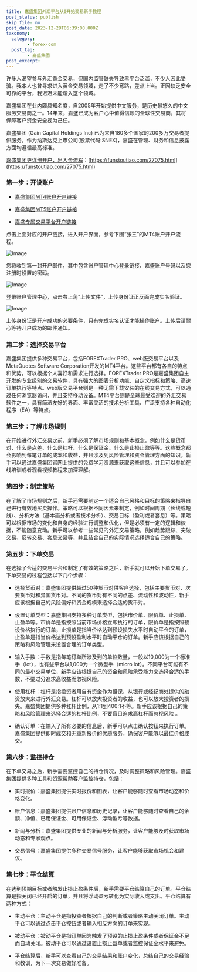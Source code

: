 ```yaml
---
title: 嘉盛集团外汇平台从0开始交易新手教程
post_status: publish
skip_file: no
post_date: 2023-12-29T06:39:00.000Z
taxonomy:
  category:
        - forex-com
  post_tag:
        - 嘉盛集团
post_excerpt: 
---
```

许多人渴望参与外汇黄金交易，但国内监管缺失导致黑平台泛滥，不少人因此受骗。我本人也曾寻求进入黄金交易领域，走了不少弯路，差点上当。正因缺乏安全可靠的平台，我迟迟未能踏入这个领域。

嘉盛集团在业内颇具知名度，自2005年开始提供中文服务，是历史最悠久的中文服务交易商之一。14年来，嘉盛已成为客户心中值得信赖的全球性交易商，其将保障客户资金安全视为己任。

嘉盛集团 (Gain Capital Holdings Inc) 已为来自180多个国家的200多万交易者提供服务。作为纳斯达克上市公司(股票代码:SNEX)，嘉盛在管理、财务和信息披露方面均遵循最高标准。

[嘉盛集团更详细开户，出入金流程](https://funstoutiao.com/27075.html)：[https://funstoutiao.com/27075.html](https://funstoutiao.com/27075.html)

### 第一步：开设账户

* [嘉盛集团MT4账户开户链接](https://s.ssgg.net/jsmt4)

* [嘉盛集团MT5账户开户链接](https://s.ssgg.net/jsmt5)

* [嘉盛专属交易平台开户链接](https://s.ssgg.net/js)

点击上面对应的开户链接，进入开户界面，参考下图“张三”的MT4账户开户流程。

![Image](https://prod-files-secure.s3.us-west-2.amazonaws.com/39ed1227-6d7d-4570-be36-9ccd4a2c4241/7a167aea-686b-400d-af59-4e18eb607a40/640.png?X-Amz-Algorithm=AWS4-HMAC-SHA256&X-Amz-Content-Sha256=UNSIGNED-PAYLOAD&X-Amz-Credential=ASIAZI2LB466UAXP576J%2F20250819%2Fus-west-2%2Fs3%2Faws4_request&X-Amz-Date=20250819T041312Z&X-Amz-Expires=3600&X-Amz-Security-Token=IQoJb3JpZ2luX2VjEGsaCXVzLXdlc3QtMiJHMEUCIQDH7x5pZ7tyHlZM52RDOXEhPgHKfpgeEoSbUR1vnJxApQIgHp%2FXbPma0xOsexin9xXmD0iEJK13ml6KmrStKlmSMLsqiAQItP%2F%2F%2F%2F%2F%2F%2F%2F%2F%2FARAAGgw2Mzc0MjMxODM4MDUiDAPC0xmgOiQsnvFv9ircA54Bls42Fc7uKMSGy2XuyurAKLTSofqezHK9PGY3eKFkSoDMS%2FxQClvhHTyxTppFvv7fIvfFPlV6Vs8Qe39KS7xkqa7gh3rAW7JoeBtM1Q3dyC%2FdlX0VxA5W7S7P3p3nqrHqkkEadCZ%2BK47A%2BlRm7blD93CA%2B9Dq0ewmVOTEYtkPP4lt9tAznd%2FFyMXPtuammHjT3I8piJsguchlX7g7lBOGSS040Fe0c9UKxVjXYODwkL6jEeHa6v%2FyGUzbd1gwXahK4LPwB8ShMZRoHXirrhUQ0vS9D1gK4k83Cg%2BcNMiTkmiR8s8bY4cMjTopoFjcYL1p8IRlsPuKDDUP5TJ3J0EjjQk0gWZacelfwf%2F1AEXOYoTugVDarQrM5Ob689vZDU4bVjudEZEUBzGSde9PQQExBZsPNajSmkhgGc2ukUtXABVl8ZlBLHMEhIn339hOGTXuzUnF%2BhceHiGHDOmQ6nd%2FxpRcGY7LYh81jj6289qf%2BWlaWJe%2BYPsZ%2BqK1nBSTio65g3eo0bwb1lZ6KtBpt92vg%2B9TsAwZFWZ2LU%2BwmBxfOmKur%2BFBuVz1FRCleYgmFeo8HkKvFx%2Fi9iW5X%2FZj1avwnh0ACeKWmn7%2BGPlDn3HeCRA108SQS8hRTnMdMJfIj8UGOqUBwnCSYdYfZPEEwpsraTVebUw%2FLtg0tgfKjKIcBTL%2B3NxAvttavp2RrNeOu4n30Fox9PFvXF2rLHHSDYyQnwIP%2F66YAX9SYDSst3Zo8FALtO4JHlLeE20aRAt0acuSQRNJAiQEK4gvuVfNJBqk76D2zF2GaSQKNdaSg9IhEFxbXjQaNDz%2FGCt0mWLieAW3rSZUsPtwE%2BeZyguGnY8aVZUSppImPMUC&X-Amz-Signature=0e25a60e9ee2a9be2ae140f6f71753d06897a803544b2b4e950963f74cf4ad92&X-Amz-SignedHeaders=host&x-amz-checksum-mode=ENABLED&x-id=GetObject)

您将收到第一封开户邮件，其中包含账户管理中心登录链接、嘉盛账户号码以及您注册时设置的密码。

![Image](https://prod-files-secure.s3.us-west-2.amazonaws.com/39ed1227-6d7d-4570-be36-9ccd4a2c4241/eaa1c6b3-2877-4284-a0e1-530e222c27fb/image.png?X-Amz-Algorithm=AWS4-HMAC-SHA256&X-Amz-Content-Sha256=UNSIGNED-PAYLOAD&X-Amz-Credential=ASIAZI2LB466UAXP576J%2F20250819%2Fus-west-2%2Fs3%2Faws4_request&X-Amz-Date=20250819T041312Z&X-Amz-Expires=3600&X-Amz-Security-Token=IQoJb3JpZ2luX2VjEGsaCXVzLXdlc3QtMiJHMEUCIQDH7x5pZ7tyHlZM52RDOXEhPgHKfpgeEoSbUR1vnJxApQIgHp%2FXbPma0xOsexin9xXmD0iEJK13ml6KmrStKlmSMLsqiAQItP%2F%2F%2F%2F%2F%2F%2F%2F%2F%2FARAAGgw2Mzc0MjMxODM4MDUiDAPC0xmgOiQsnvFv9ircA54Bls42Fc7uKMSGy2XuyurAKLTSofqezHK9PGY3eKFkSoDMS%2FxQClvhHTyxTppFvv7fIvfFPlV6Vs8Qe39KS7xkqa7gh3rAW7JoeBtM1Q3dyC%2FdlX0VxA5W7S7P3p3nqrHqkkEadCZ%2BK47A%2BlRm7blD93CA%2B9Dq0ewmVOTEYtkPP4lt9tAznd%2FFyMXPtuammHjT3I8piJsguchlX7g7lBOGSS040Fe0c9UKxVjXYODwkL6jEeHa6v%2FyGUzbd1gwXahK4LPwB8ShMZRoHXirrhUQ0vS9D1gK4k83Cg%2BcNMiTkmiR8s8bY4cMjTopoFjcYL1p8IRlsPuKDDUP5TJ3J0EjjQk0gWZacelfwf%2F1AEXOYoTugVDarQrM5Ob689vZDU4bVjudEZEUBzGSde9PQQExBZsPNajSmkhgGc2ukUtXABVl8ZlBLHMEhIn339hOGTXuzUnF%2BhceHiGHDOmQ6nd%2FxpRcGY7LYh81jj6289qf%2BWlaWJe%2BYPsZ%2BqK1nBSTio65g3eo0bwb1lZ6KtBpt92vg%2B9TsAwZFWZ2LU%2BwmBxfOmKur%2BFBuVz1FRCleYgmFeo8HkKvFx%2Fi9iW5X%2FZj1avwnh0ACeKWmn7%2BGPlDn3HeCRA108SQS8hRTnMdMJfIj8UGOqUBwnCSYdYfZPEEwpsraTVebUw%2FLtg0tgfKjKIcBTL%2B3NxAvttavp2RrNeOu4n30Fox9PFvXF2rLHHSDYyQnwIP%2F66YAX9SYDSst3Zo8FALtO4JHlLeE20aRAt0acuSQRNJAiQEK4gvuVfNJBqk76D2zF2GaSQKNdaSg9IhEFxbXjQaNDz%2FGCt0mWLieAW3rSZUsPtwE%2BeZyguGnY8aVZUSppImPMUC&X-Amz-Signature=a7f32c07a669675d26c8144e115f01143e75fec6ba818c4f4ef113f1f8426d81&X-Amz-SignedHeaders=host&x-amz-checksum-mode=ENABLED&x-id=GetObject)

登录账户管理中心，点击右上角“上传文件”，上传身份证正反面完成实名验证。

![Image](https://prod-files-secure.s3.us-west-2.amazonaws.com/39ed1227-6d7d-4570-be36-9ccd4a2c4241/54090639-09fc-46b4-a135-e0289f707147/image.png?X-Amz-Algorithm=AWS4-HMAC-SHA256&X-Amz-Content-Sha256=UNSIGNED-PAYLOAD&X-Amz-Credential=ASIAZI2LB466UAXP576J%2F20250819%2Fus-west-2%2Fs3%2Faws4_request&X-Amz-Date=20250819T041312Z&X-Amz-Expires=3600&X-Amz-Security-Token=IQoJb3JpZ2luX2VjEGsaCXVzLXdlc3QtMiJHMEUCIQDH7x5pZ7tyHlZM52RDOXEhPgHKfpgeEoSbUR1vnJxApQIgHp%2FXbPma0xOsexin9xXmD0iEJK13ml6KmrStKlmSMLsqiAQItP%2F%2F%2F%2F%2F%2F%2F%2F%2F%2FARAAGgw2Mzc0MjMxODM4MDUiDAPC0xmgOiQsnvFv9ircA54Bls42Fc7uKMSGy2XuyurAKLTSofqezHK9PGY3eKFkSoDMS%2FxQClvhHTyxTppFvv7fIvfFPlV6Vs8Qe39KS7xkqa7gh3rAW7JoeBtM1Q3dyC%2FdlX0VxA5W7S7P3p3nqrHqkkEadCZ%2BK47A%2BlRm7blD93CA%2B9Dq0ewmVOTEYtkPP4lt9tAznd%2FFyMXPtuammHjT3I8piJsguchlX7g7lBOGSS040Fe0c9UKxVjXYODwkL6jEeHa6v%2FyGUzbd1gwXahK4LPwB8ShMZRoHXirrhUQ0vS9D1gK4k83Cg%2BcNMiTkmiR8s8bY4cMjTopoFjcYL1p8IRlsPuKDDUP5TJ3J0EjjQk0gWZacelfwf%2F1AEXOYoTugVDarQrM5Ob689vZDU4bVjudEZEUBzGSde9PQQExBZsPNajSmkhgGc2ukUtXABVl8ZlBLHMEhIn339hOGTXuzUnF%2BhceHiGHDOmQ6nd%2FxpRcGY7LYh81jj6289qf%2BWlaWJe%2BYPsZ%2BqK1nBSTio65g3eo0bwb1lZ6KtBpt92vg%2B9TsAwZFWZ2LU%2BwmBxfOmKur%2BFBuVz1FRCleYgmFeo8HkKvFx%2Fi9iW5X%2FZj1avwnh0ACeKWmn7%2BGPlDn3HeCRA108SQS8hRTnMdMJfIj8UGOqUBwnCSYdYfZPEEwpsraTVebUw%2FLtg0tgfKjKIcBTL%2B3NxAvttavp2RrNeOu4n30Fox9PFvXF2rLHHSDYyQnwIP%2F66YAX9SYDSst3Zo8FALtO4JHlLeE20aRAt0acuSQRNJAiQEK4gvuVfNJBqk76D2zF2GaSQKNdaSg9IhEFxbXjQaNDz%2FGCt0mWLieAW3rSZUsPtwE%2BeZyguGnY8aVZUSppImPMUC&X-Amz-Signature=170e98fa3f5afb88ba41a31c812076c38f5b6bc704f26f18b49eef5739fcbabd&X-Amz-SignedHeaders=host&x-amz-checksum-mode=ENABLED&x-id=GetObject)

上传身份证是开户成功的必要条件，只有完成实名认证才能操作账户。上传后请耐心等待开户成功的邮件通知。

### 第二步：选择交易平台

嘉盛集团提供多种交易平台，包括FOREXTrader PRO、web版交易平台以及MetaQuotes Software Corporation开发的MT4平台。这些平台都有各自的特点和优势，可以根据个人喜好和需求进行选择。FOREXTrader PRO是嘉盛集团自主开发的专业级别的交易软件，具有强大的图表分析功能、自定义指标和策略、高速订单执行等特点。web版交易平台则是一种无需下载安装的在线交易方式，可以通过任何浏览器访问，并且支持移动设备。MT4平台则是全球最受欢迎的外汇交易软件之一，具有简洁友好的界面、丰富灵活的技术分析工具、广泛支持各种自动化程序（EA）等特点。

### 第三步：了解市场规则

在开始进行外汇交易之前，新手必须了解市场规则和基本概念，例如什么是货币对、什么是点差、什么是杠杆、什么是保证金、什么是止损止盈等等。这些概念都会影响到每笔订单的成本和收益，并且涉及到风险管理和资金管理方面的知识。新手可以通过嘉盛集团官网上提供的免费学习资源来获取这些信息，并且可以参加在线培训或者观看视频教程来加深理解。

### 第四步：制定策略

在了解了市场规则之后，新手还需要制定一个适合自己风格和目标的策略来指导自己进行有效地买卖操作。策略可以根据不同因素来制定，例如时间周期（长线或短线）、分析方法（基本面分析或者技术分析）、交易目标（盈利或者套息）等。策略可以根据市场的变化和自身的经验进行调整和优化，但是必须有一定的逻辑和依据，不能随意变动。新手可以参考一些常见的外汇交易策略，例如趋势跟踪、突破交易、反转交易、套息交易等，并且结合自己的实际情况选择适合自己的策略。

### 第五步：下单交易

在选择了合适的交易平台和制定了有效的策略之后，新手就可以开始下单交易了。下单交易的过程包括以下几个步骤：

* 选择货币对：嘉盛集团提供超过50种货币对供客户选择，包括主要货币对、次要货币对和异国货币对。不同的货币对有不同的点差、流动性和波动性，新手应该根据自己的风险偏好和资金规模来选择合适的货币对。

* 设置订单类型：嘉盛集团支持多种订单类型，包括市价单、限价单、止损单、止盈单等。市价单是指按照当前市场价格立即执行的订单，限价单是指按照预设价格执行的订单，止损单是指当价格达到预设损失水平时自动平仓的订单，止盈单是指当价格达到预设盈利水平时自动平仓的订单。新手应该根据自己的策略和风险管理来设置合理的订单类型。

* 输入手数：手数是指每笔订单所涉及到的单位数量，一般以10,000为一个标准手（lot），也有些平台以1,000为一个微型手（micro lot）。不同平台可能有不同的最小交易单位，新手应该根据自己的资金和风险承受能力来选择合适的手数，不要过分追求高收益而忽视风险。

* 使用杠杆：杠杆是指投资者用自有资金作为担保，从银行或经纪商处提供的融资放大来进行外汇交易。杠杆可以放大投资者的收益，也可以放大投资者的损失。嘉盛集团提供多种杠杆比例，从1:1到400:1不等。新手应该根据自己的策略和风险管理来选择合适的杠杆比例，不要盲目追求高杠杆而忽视风险 。

* 确认订单：在输入了所有必要的信息后，新手可以点击确认按钮来执行订单。嘉盛集团提供即时成交和无重新报价的优质服务，确保客户能够以最佳价格成交。

### 第六步：监控持仓

在下单交易之后，新手需要监控自己的持仓情况，及时调整策略和风险管理。嘉盛集团提供多种工具和资源帮助客户监控持仓，包括：

* 实时报价：嘉盛集团提供实时报价和图表，让客户能够随时查看市场动态和价格变化。

* 账户信息：嘉盛集团提供账户信息和历史记录，让客户能够随时查看自己的余额、净值、已用保证金、可用保证金、浮动盈亏等数据。

* 新闻与分析：嘉盛集团提供专业的新闻与分析服务，让客户能够及时获取市场动态和专家观点。

* 交易信号：嘉盛集团提供多种交易信号服务，让客户能够获取市场机会和建议。

### 第七步：平仓结算

在达到预期目标或者触发止损止盈条件后，新手需要平仓结算自己的订单。平仓结算是指关闭已经开启的订单，并且将浮动盈亏转化为实际收入或支出。平仓结算有两种方式：

* 主动平仓：主动平仓是指投资者根据自己的判断或者策略主动关闭订单。主动平仓可以通过点击平仓按钮或者输入相反方向的订单来实现。

* 被动平仓：被动平仓是指订单因为触发了预设的止损止盈条件或者保证金不足而自动关闭。被动平仓可以通过设置止损止盈单或者监控保证金水平来避免。

* 平仓结算后，新手可以查看自己的交易结果和账户变化，总结自己的交易经验和教训，为下一次交易做好准备。